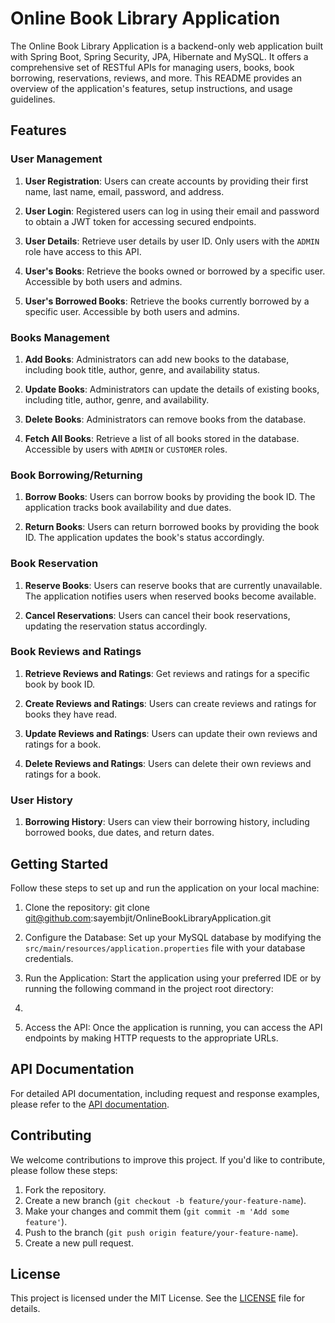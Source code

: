 # Online Book Library Application

The Online Book Library Application is a backend-only web application built with Spring Boot, Spring Security, JPA, Hibernate and MySQL. It offers a comprehensive set of RESTful APIs for managing users, books, book borrowing, reservations, reviews, and more. This README provides an overview of the application's features, setup instructions, and usage guidelines.

## Features

### User Management

1. **User Registration**: Users can create accounts by providing their first name, last name, email, password, and address.

2. **User Login**: Registered users can log in using their email and password to obtain a JWT token for accessing secured endpoints.

3. **User Details**: Retrieve user details by user ID. Only users with the `ADMIN` role have access to this API.

4. **User's Books**: Retrieve the books owned or borrowed by a specific user. Accessible by both users and admins.

5. **User's Borrowed Books**: Retrieve the books currently borrowed by a specific user. Accessible by both users and admins.

### Books Management

1. **Add Books**: Administrators can add new books to the database, including book title, author, genre, and availability status.

2. **Update Books**: Administrators can update the details of existing books, including title, author, genre, and availability.

3. **Delete Books**: Administrators can remove books from the database.

4. **Fetch All Books**: Retrieve a list of all books stored in the database. Accessible by users with `ADMIN` or `CUSTOMER` roles.

### Book Borrowing/Returning

1. **Borrow Books**: Users can borrow books by providing the book ID. The application tracks book availability and due dates.

2. **Return Books**: Users can return borrowed books by providing the book ID. The application updates the book's status accordingly.

### Book Reservation 

1. **Reserve Books**: Users can reserve books that are currently unavailable. The application notifies users when reserved books become available.

2. **Cancel Reservations**: Users can cancel their book reservations, updating the reservation status accordingly.

### Book Reviews and Ratings

1. **Retrieve Reviews and Ratings**: Get reviews and ratings for a specific book by book ID.

2. **Create Reviews and Ratings**: Users can create reviews and ratings for books they have read.

3. **Update Reviews and Ratings**: Users can update their own reviews and ratings for a book.

4. **Delete Reviews and Ratings**: Users can delete their own reviews and ratings for a book.

### User History 

1. **Borrowing History**: Users can view their borrowing history, including borrowed books, due dates, and return dates.

## Getting Started

Follow these steps to set up and run the application on your local machine:

1. Clone the repository: git clone git@github.com:sayembjit/OnlineBookLibraryApplication.git

2. Configure the Database: Set up your MySQL database by modifying the `src/main/resources/application.properties` file with your database credentials.

3. Run the Application: Start the application using your preferred IDE or by running the following command in the project root directory:
4. 
4. Access the API: Once the application is running, you can access the API endpoints by making HTTP requests to the appropriate URLs.

## API Documentation

For detailed API documentation, including request and response examples, please refer to the [API documentation](docs/API_DOCUMENTATION.md).

## Contributing

We welcome contributions to improve this project. If you'd like to contribute, please follow these steps:

1. Fork the repository.
2. Create a new branch (`git checkout -b feature/your-feature-name`).
3. Make your changes and commit them (`git commit -m 'Add some feature'`).
4. Push to the branch (`git push origin feature/your-feature-name`).
5. Create a new pull request.

## License

This project is licensed under the MIT License. See the [LICENSE](LICENSE) file for details.


